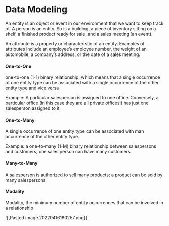 # Data Modeling

An entity is an object or event in our environment that we want to keep track of. A person is an entity. So is a building, a piece of inventory sitting on a shelf, a finished product ready for sale, and a sales meeting (an event).

An attribute is a property or characteristic of an entity. Examples of attributes include an employee’s employee number, the weight of an automobile, a company’s address, or the date of a sales meeting.

#### One-to-One
one-to-one (1-1) binary relationship, which means that a single occurrence of one entity type can be associated with a single occurrence of the other entity type and vice versa

Example: A particular salesperson is assigned to one office. Conversely, a particular office (in this case they are all private offices!) has just one salesperson assigned to it.

#### One-to-Many
A single occurrence of one entity type can be associated with man occurrence of the other entity type.

Example: a one-to-many (1-M) binary relationship between salespersons and customers; one sales person can have many customers.

#### Many-to-Many
A salesperson is authorized to sell many products; a product can be sold by many salespersons.


#### Modality
Modality, the minimum number of entity occurrences that can be involved in a relationship

![[Pasted image 20220416180257.png]]

